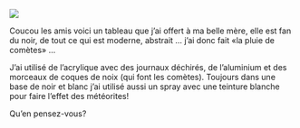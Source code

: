 ![](/images/posts/la-pluie-de-cometes.jpg)

Coucou les amis voici un tableau que j’ai offert à ma belle mère, elle est fan du noir, de tout ce qui est moderne, abstrait … j’ai donc fait «la pluie de comètes» …

J’ai utilisé de l’acrylique avec des journaux déchirés, de l’aluminium et des morceaux de coques de noix (qui font les comètes). Toujours dans une base de noir et blanc j’ai utilisé aussi un spray avec une teinture blanche pour faire l’effet des météorites!

Qu’en pensez-vous?
